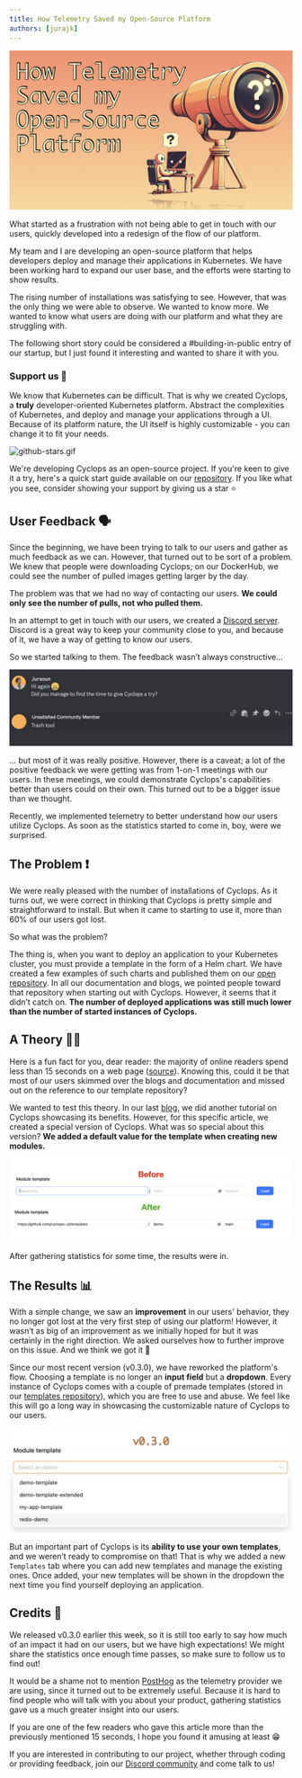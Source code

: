 ```yaml
---
title: How Telemetry Saved my Open-Source Platform
authors: [jurajk]
---
```


![telescope-cover-image](../../static/img/2024-04-12-telemetry/telemetry-cover.png)

What started as a frustration with not being able to get in touch with our users, quickly developed into a redesign of the flow of our platform.

My team and I are developing an open-source platform that helps developers deploy and manage their applications in Kubernetes. We have been working hard to expand our user base, and the efforts were starting to show results.

The rising number of installations was satisfying to see. However, that was the only thing we were able to observe. We wanted to know more. We wanted to know what users are doing with our platform and what they are struggling with.

The following short story could be considered a #building-in-public entry of our startup, but I just found it interesting and wanted to share it with you.

### Support us 🙏

We know that Kubernetes can be difficult. That is why we created Cyclops, a **truly** developer-oriented Kubernetes platform. Abstract the complexities of Kubernetes, and deploy and manage your applications through a UI. Because of its platform nature, the UI itself is highly customizable - you can change it to fit your needs.

![github-stars.gif](../../static/img/github-stars.gif)

We're developing Cyclops as an open-source project. If you're keen to give it a try, here's a quick start guide available on our [repository](https://github.com/cyclops-ui/cyclops). If you like what you see, consider showing your support by giving us a star ⭐

## User Feedback 🗣️

Since the beginning, we have been trying to talk to our users and gather as much feedback as we can. However, that turned out to be sort of a problem. We knew that people were downloading Cyclops; on our DockerHub, we could see the number of pulled images getting larger by the day.

The problem was that we had no way of contacting our users. **We could only see the number of pulls, not who pulled them.**

In an attempt to get in touch with our users, we created a [Discord server](https://discord.com/invite/8ErnK3qDb3). Discord is a great way to keep your community close to you, and because of it, we have a way of getting to know our users.

So we started talking to them. The feedback wasn’t always constructive…

![Unsatisfied User](../../static/img/2024-04-12-telemetry/unsatisfied-user.png)

… but most of it was really positive. However, there is a caveat; a lot of the positive feedback we were getting was from 1-on-1 meetings with our users. In these meetings, we could demonstrate Cyclops's capabilities better than users could on their own. This turned out to be a bigger issue than we thought.

Recently, we implemented telemetry to better understand how our users utilize Cyclops. As soon as the statistics started to come in, boy, were we surprised.

## The Problem ❗

We were really pleased with the number of installations of Cyclops. As it turns out, we were correct in thinking that Cyclops is pretty simple and straightforward to install. But when it came to starting to use it, more than 60% of our users got lost.

So what was the problem?

The thing is, when you want to deploy an application to your Kubernetes cluster, you must provide a template in the form of a Helm chart. We have created a few examples of such charts and published them on our [open repository](https://github.com/cyclops-ui/templates). In all our documentation and blogs, we pointed people toward that repository when starting out with Cyclops. However, it seems that it didn’t catch on. **The number of deployed applications was still much lower than the number of started instances of Cyclops.**

## A Theory 🧑‍🔬

Here is a fun fact for you, dear reader: the majority of online readers spend less than 15 seconds on a web page ([source](https://time.com/12933/what-you-think-you-know-about-the-web-is-wrong/)). Knowing this, could it be that most of our users skimmed over the blogs and documentation and missed out on the reference to our template repository?

We wanted to test this theory. In our last [blog](https://cyclops-ui.com/blog/2024/03/26/devs-perspective), we did another tutorial on Cyclops showcasing its benefits. However, for this specific article, we created a special version of Cyclops. What was so special about this version? **We added a default value for the template when creating new modules.**

![Small Change](../../static/img/2024-04-12-telemetry/b4-after.png)

After gathering statistics for some time, the results were in.

## The Results 📊

With a simple change, we saw an **improvement** in our users' behavior, they no longer got lost at the very first step of using our platform! However, it wasn’t as big of an improvement as we initially hoped for but it was certainly in the right direction. We asked ourselves how to further improve on this issue. And we think we got it 🙌

Since our most recent version (v0.3.0), we have reworked the platform's flow. Choosing a template is no longer an **input field** but a **dropdown**. Every instance of Cyclops comes with a couple of premade templates (stored in our [templates repository](https://github.com/cyclops-ui/templates)), which you are free to use and abuse. We feel like this will go a long way in showcasing the customizable nature of Cyclops to our users.

![v0.3.0](../../static/img/2024-04-12-telemetry/v03-dropdown.png)

But an important part of Cyclops is its **ability to use your own templates**, and we weren’t ready to compromise on that! That is why we added a new `Templates` tab where you can add new templates and manage the existing ones. Once added, your new templates will be shown in the dropdown the next time you find yourself deploying an application.

## Credits 🦔

We released v0.3.0 earlier this week, so it is still too early to say how much of an impact it had on our users, but we have high expectations! We might share the statistics once enough time passes, so make sure to follow us to find out!

It would be a shame not to mention [PostHog](https://posthog.com/) as the telemetry provider we are using, since it turned out to be extremely useful. Because it is hard to find people who will talk with you about your product, gathering statistics gave us a much greater insight into our users.

If you are one of the few readers who gave this article more than the previously mentioned 15 seconds, I hope you found it amusing at least 😁

If you are interested in contributing to our project, whether through coding or providing feedback, join our [Discord community](https://discord.com/invite/8ErnK3qDb3) and come talk to us!
